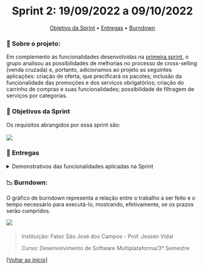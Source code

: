 <br id="inicio">

<h1 align="center">Sprint 2: 19/09/2022 a 09/10/2022</h1>
 <p align="center">
     <a href="#objetivo">Objetivo da Sprint</a> • 
     <a href="#entregas">Entregas</a> •
     <a href="#burndown">Burndown</a> 
</p>

<span id="sobre">

### :bookmark_tabs: Sobre o projeto:
<p>Em complemento às funcionalidades desenvolvidas na <a href="https://github.com/TheAchieversDSM/API-2022.2/tree/sprint-01">primeira sprint</a>, o grupo analisou as possibilidades de melhorias no processo de cross-selling (venda cruzada) e, portanto, adicionamos ao projeto as seguintes aplicações: criação de oferta, que precificará os pacotes; inclusão da funcionalidade das promoções e dos serviços obrigatórios; criação do carrinho de compras e suas funcionalidades; possibilidade de filtragem de serviços por categorias.
</p>

 <span id="objetivo">
 
 ### :dart: Objetivos da Sprint

 Os requisitos abrangidos por essa sprint são: 
 <br></br>
 <img src="https://i.imgur.com/RX5LJQs.png"> 

  
  
<span id="entregas">

### :page_with_curl: Entregas

<details>
<summary>Demonstrativos das funcionalidades aplicadas na Sprint</summary>
<h4>Gerenciamento de múltiplos serviços</h4>
<p>O admin será capaz de inserir novos serviços obrigatórios e restringentes a diversos serviços existentes em uma única vez. </p>
<img src="./gifs/gerenciamento.gif">

<h4>Criação de ofertas</h4>
<p>O admin poderá criar, editar ofertas para precificar um pacote de serviços.</p>
<img src="./gifs/oferta.gif">

<h4>Sugestão de produtos complementares no carrinho</h4> 
<p>Quando um usuário comum/cliente estiver realizando uma compra, produtos complementares serão mostrados a ele, para que possa adicioná-lo ao carrinho. </p>
<img src="./gifs/sugestao.gif">

<h4>Relações de obrigatoriedade entre promoção e ofertas</h4>
<p>Se o usuário comum/cliente visualizar um serviço que tenha um outro obrigatório, ele será avisado sobre e, ao adicionar ao carrinho, a finalização da compra somente será possível caso os serviços obrigatórios também estejam lá.</p>
<img src="./gifs/servicos-obrigatorios.gif">

<h4>Visualização das promoções e pacotes por parte do cliente</h4>
<p>Quando um usuário comum/cliente estiver realizando uma compra, promoções e outros pacotes complementares serão mostrados a ele, para que possa adicioná-lo ao carrinho.</p>
<img src="./gifs/funcionalidade-promocao.gif">

<h4>Funcionalidade de adição de ofertas ao carrinho</h4>
<p>Cliente é capaz de adicionar o pacote que deseja ao carrinho e também é capaz de visualizar o valor de sua compra.</p>
<img src="./gifs/funcionalidade-carrinho.gif">

</details>

<span id="burndown">

### :chart_with_downwards_trend: Burndown:
<p>O gráfico de burndown representa a relação entre o trabalho a ser feito e o tempo necessário para executá-lo, mostrando, efetivamente, se os prazos serão cumpridos.</p>
<p><img src="https://i.imgur.com/p5catz9.png">
</p>
     
<h4></h4>

> Instituição: Fatec São José dos Campos - Prof. Jessen Vidal
> 
> Curso: Desenvolvimento de Software Multiplataforma/3º Semestre
 
<a href="#inicio">[Voltar ao início]</a>
